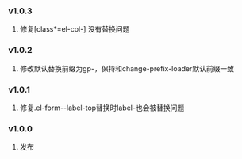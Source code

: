 ### v1.0.3
1. 修复[class*=el-col-] 没有替换问题
### v1.0.2
1. 修改默认替换前缀为gp-，保持和change-prefix-loader默认前缀一致
### v1.0.1
1. 修复.el-form--label-top替换时label-也会被替换问题
### v1.0.0

1. 发布